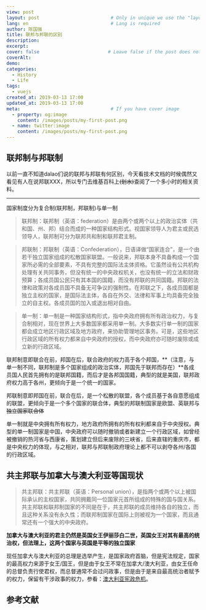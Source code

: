 ```yaml
---
view: post
layout: post                          # Only in unique we use the "layout: post"
lang: en                              # Lang is required
author: 陈国强
title: 联邦与邦联的区别
description:
excerpt:
cover: false                         # Leave false if the post does not have cover image, if there is set to true
coverAlt:
demo:
categories:
  - History
  - Life
tags:
  - vuejs
created_at: 2019-03-13 17:00
updated_at: 2019-03-13 17:00
meta:                                 # If you have cover image
  - property: og:image
    content: /images/posts/my-first-post.png
  - name: twitter:image
    content: /images/posts/my-first-post.png
---
```



## 联邦制与邦联制

以前一直不知道dalao们说的联邦与邦联有何区别，今天看技术文档的时候偶然又看见有人在说邦联XXX，所以专门去维基百科上~~(划水)~~查阅了一个多小时的相关资料。

---

国家制度分为复合制(联邦制，邦联制)与单一制

> 联邦制：联邦制（英语：federation）是由两个或两个以上的政治实体（共和国、州、邦）结合而成的一种国家结构形式。视国家领导人为君主或民选领导人，联邦制可分为联邦共和制和联邦君主制。

> 邦联制：邦联制（英语：Confederation），日语译做“国家连合”，是一个由若干独立国家组成的松散国家联盟。一般说来，邦联本身不具备构成一个国家所必需的全部要素，不具有完整的国际法主体资格。它虽然设有公共机构处理有关共同事务，但没有统一的中央政权机关，也没有统一的立法和财政预算；各成员国公民只有其本国的国籍，而没有邦联的共同国籍。邦联的法律和政策对各成员国不具备无可争议的强制性。在邦联之下，各成员国都是独立主权的国家，是国际法主体，各自在外交、法律和军事上均具备完全独立的自主权。各成员国的加入或退出相对自由。

> 单一制：单一制是一种国家结构形式，指中央政府拥有所有政治权力，与复合制相对，现在世界上大多数国家都采用单一制。大多数实行单一制的国家都会成立地区行政区域及地方政府，来协助管理地区事务。可是，这些地区行政区域的所有权力都来自中央政府的授权，而中央政府亦可随时废除或成立新的行政区域。

联邦制意即联合在前，邦国在后，联合政府的权力高于各个邦国，**（注意，与单一制不同，联邦制是多个国家组成的政治实体，邦国先于联邦而存在）**各成员国人民首先拥有的是联邦国籍，而后才是各邦国国籍，典型的就是美国，联邦政府权力高于各州，更倾向于是一个统一的国家。

邦联制意即邦国在前，联合在后，是一个松散的联盟，各个成员基于各自意愿组成的联盟，更倾向于是一个多个国家的联合体，典型的邦联制国家是欧盟、英联邦与~~独立国家联合体~~

单一制就是中央拥有所有权力，地方政府所拥有的所有权利都来自于中央授权。典型的单一制国家是中国，中央政府可以随时撤销或者新建立一个行政区域，如曾经被撤销的热河省与西康省，策划建立但后来废除的三峡省，后来直辖的重庆市，都是中央权力的体现，与之相对，联邦与邦联制政府理论上都不可以剥夺各州/各国的行政区域。

## 共主邦联与加拿大与澳大利亚等国现状

> 共主邦联：共主邦联（英语：Personal union），是指两个或两个以上被国际承认的主权国家，共同拥戴同一位国家元首所组成的特殊的国与国关系。共主邦联和联邦制国家的不同是在于，共主邦联的成员维持各自的独立，而且这种关系没有永久性；而联邦制国家在国际上则被视为一个国家，而且通常还有一个强大的中央政府。

**加拿大与澳大利亚的君主仍然是英国女王伊丽莎白二世，英国女王对其有最高的统治权，但法理上，这两个国家与英国是平等的独立国家**

现任加拿大与澳大利亚的总理是选举产生，是国家政府首脑，但是宪法规定，国家的最高权力来源于女王/国王，但是由于女王不常在加拿大/澳大利亚，由女王任命的总督负责行使君权，而总督通常不会过问政事，但是由于是来自最高统治者赋予的权力，保留有干涉政事的权力，参看：[澳大利亚宪政危机](https://zh.wikipedia.org/wiki/1975%E5%B9%B4%E6%BE%B3%E5%A4%A7%E5%88%A9%E4%BA%9A%E5%AE%AA%E6%94%BF%E5%8D%B1%E6%9C%BA)。


## 参考文献

[1]: [维基百科：联邦制:https://zh.wikipedia.org/wiki/%E8%81%94%E9%82%A6%E5%88%B6](https://zh.wikipedia.org/wiki/%E8%81%94%E9%82%A6%E5%88%B6)

[2]: [维基百科：邦联制:https://zh.wikipedia.org/wiki/%E9%82%A6%E8%81%94%E5%88%B6](https://zh.wikipedia.org/wiki/%E9%82%A6%E8%81%94%E5%88%B6)